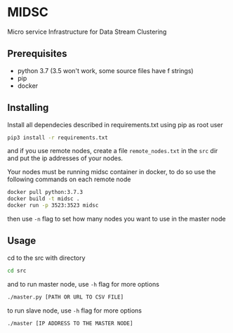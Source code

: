 # MIDSC

Micro service Infrastructure for Data Stream Clustering

## Prerequisites

* python 3.7 (3.5 won't work, some source files have f strings)
* pip
* docker

## Installing

Install all dependecies described in requirements.txt using pip as root user

```bash
pip3 install -r requirements.txt
```

and if you use remote nodes, create a file `remote_nodes.txt` in the `src` dir and put the ip addresses of your nodes.

Your nodes must be running midsc container in docker, to do so use the following commands on each remote node
```bash
docker pull python:3.7.3
docker build -t midsc .
docker run -p 3523:3523 midsc
```
then use `-n` flag to set how many nodes you want to use in the master node

## Usage
cd to the src with directory 

```bash
cd src
```

and
to run master node, use `-h` flag for more options
```bash
./master.py [PATH OR URL TO CSV FILE]
```
to run slave node, use `-h` flag for more options
```bash
./master [IP ADDRESS TO THE MASTER NODE]
```
<!-- ## Authors

* **Giuliano Oliveira** - [llpinokio](https://github.com/llpinokio) -->